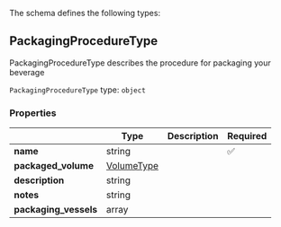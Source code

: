 The schema defines the following types:

## PackagingProcedureType

PackagingProcedureType describes the procedure for packaging your beverage

`PackagingProcedureType` type: `object`

### Properties

|                       | Type                                               | Description | Required           |
| --------------------- | -------------------------------------------------- | ----------- | ------------------ |
| **name**              | string                                             |             | :white_check_mark: |
| **packaged_volume**   | [VolumeType](measureable_units.json.md#volumetype) |             |                    |
| **description**       | string                                             |             |                    |
| **notes**             | string                                             |             |                    |
| **packaging_vessels** | array                                              |             |                    |
